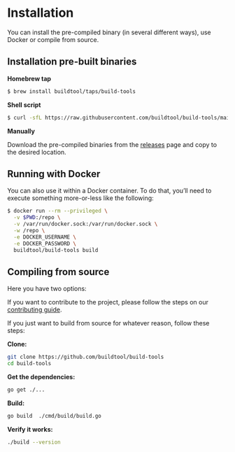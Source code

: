 # Installation

You can install the pre-compiled binary (in several different ways), use Docker or compile from source.

## Installation pre-built binaries
**Homebrew tap**

```sh
$ brew install buildtool/taps/build-tools
```

**Shell script**
```sh
$ curl -sfL https://raw.githubusercontent.com/buildtool/build-tools/main/install.sh | sh
```
**Manually**

Download the pre-compiled binaries from the [releases](https://github.com/buildtool/build-tools/releases) page and copy to the desired location.

## Running with Docker
You can also use it within a Docker container. To do that, you’ll need to execute something more-or-less like the following:
```sh
$ docker run --rm --privileged \
  -v $PWD:/repo \
  -v /var/run/docker.sock:/var/run/docker.sock \
  -w /repo \
  -e DOCKER_USERNAME \
  -e DOCKER_PASSWORD \
  buildtool/build-tools build
```

## Compiling from source

Here you have two options:

If you want to contribute to the project, please follow the
steps on our [contributing guide](/contributing).

If you just want to build from source for whatever reason, follow these steps:

**Clone:**

```sh
git clone https://github.com/buildtool/build-tools
cd build-tools
```

**Get the dependencies:**

```sh
go get ./...
```

**Build:**

```sh
go build  ./cmd/build/build.go
```

**Verify it works:**

```sh
./build --version
```
